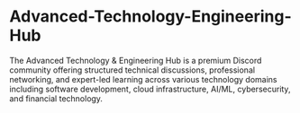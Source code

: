 # Advanced-Technology-Engineering-Hub
The Advanced Technology &amp; Engineering Hub is a premium Discord community offering structured technical discussions, professional networking, and expert-led learning across various technology domains including software development, cloud infrastructure, AI/ML, cybersecurity, and financial technology.
